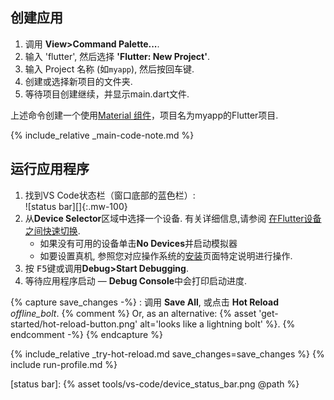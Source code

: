 <div class="tab-pane" id="vscode" role="tabpanel" aria-labelledby="vscode-tab" markdown="1">

## 创建应用

  1. 调用 **View>Command Palette...**.
  1. 输入 'flutter', 然后选择 **'Flutter: New Project'**.
  1. 输入 Project 名称 (如`myapp`), 然后按回车键.
  1. 创建或选择新项目的文件夹.
  1. 等待项目创建继续，并显示main.dart文件.

上述命令创建一个使用[Material 组件](https://material.io/design/)，项目名为myapp的Flutter项目.

{% include_relative _main-code-note.md  %}

## 运行应用程序

 1. 找到VS Code状态栏（窗口底部的蓝色栏）:<br> ![status bar][]{:.mw-100}
 1. 从**Device Selector**区域中选择一个设备.
    有关详细信息,请参阅 [在Flutter设备之间快速切换](https://dartcode.org/docs/quickly-switching-between-flutter-devices/).
    - 如果没有可用的设备单击**No Devices**并启动模拟器
    - 如要设置真机, 参照您对应操作系统的[安装](/docs/get-started/install)页面特定说明进行操作.
 1. 按 <kbd>F5</kbd>键或调用**Debug>Start Debugging**.
 1. 等待应用程序启动 &mdash; **Debug Console**中会打印启动进度.

{% capture save_changes -%}
  : 调用 **Save All**, 或点击 **Hot Reload**
  <i class="material-icons align-bottom">offline_bolt</i>.
  {% comment %} Or, as an alternative:
    {% asset 'get-started/hot-reload-button.png' alt='looks like a lightning bolt' %}.
  {% endcomment -%}
{% endcapture %}

{% include_relative _try-hot-reload.md save_changes=save_changes %}
{% include run-profile.md %}

[Install]: /docs/get-started/install
[Material Components]: {{site.material}}/guidelines
[Quickly switching between Flutter devices]: https://dartcode.org/docs/quickly-switching-between-flutter-devices
[status bar]: {% asset tools/vs-code/device_status_bar.png @path %}

</div>
